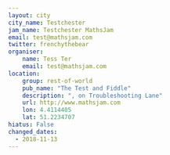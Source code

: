 ```yaml
---
layout: city                                       
city_name: Testchester                                                               
jam_name: Testchester MathsJam
email: test@mathsjam.com
twitter: frenchythebear
organiser:
    name: Tess Ter
    email: test@mathsjam.com
location:
    group: rest-of-world
    pub_name: "The Test and Fiddle"
    description: ", on Troubleshooting Lane"
    url: http://www.mathsjam.com
    lon: 4.4114405
    lat: 51.2234707
hiatus: False
changed_dates:
  - 2018-11-13
---
```

